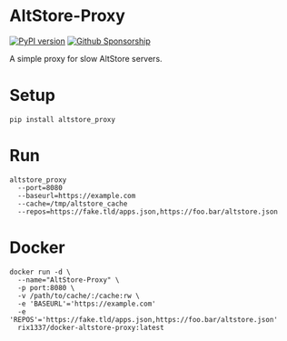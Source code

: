#  AltStore-Proxy

[![PyPI version](https://badge.fury.io/py/altstore-proxy.svg)](https://badge.fury.io/py/altstore-proxy)
[![Github Sponsorship](https://img.shields.io/badge/support-me-red.svg)](https://github.com/users/rix1337/sponsorship)

A simple proxy for slow AltStore servers.

# Setup

`pip install altstore_proxy`

# Run

```
altstore_proxy
  --port=8080
  --baseurl=https://example.com
  --cache=/tmp/altstore_cache
  --repos=https://fake.tld/apps.json,https://foo.bar/altstore.json
```

# Docker
```
docker run -d \
  --name="AltStore-Proxy" \
  -p port:8080 \
  -v /path/to/cache/:/cache:rw \
  -e 'BASEURL'='https://example.com'
  -e 'REPOS'='https://fake.tld/apps.json,https://foo.bar/altstore.json'
  rix1337/docker-altstore-proxy:latest
  ```

